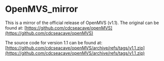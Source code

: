 # OpenMVS_mirror

This is a mirror of the official release of OpenMVS (v1.1). The original can be found at:
[https://github.com/cdcseacave/openMVS](https://github.com/cdcseacave/openMVS)

The source code for version 1.1 can be found at:
[https://github.com/cdcseacave/openMVS/archive/refs/tags/v1.1.zip](https://github.com/cdcseacave/openMVS/archive/refs/tags/v1.1.zip)
